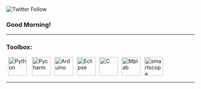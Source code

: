 ![Twitter Follow](https://img.shields.io/twitter/follow/carrot_888?color=orange&style=flat-square)
### Good Morning!
---

### Toolbox:

<img src="https://seeklogo.com/images/P/python-logo-A32636CAA3-seeklogo.com.png" alt="Python" width="50" height="50" hspace="5"/> <img src="https://seeklogo.com/images/P/pycharm-logo-51B1427388-seeklogo.com.png" alt="Pycharm" width="50" height="50" hspace="5"/><img src="https://seeklogo.com/images/A/arduino-logo-BC7CBC1DAA-seeklogo.com.png" alt="Arduino" width="50" height="50" hspace="5"/><img src="https://seeklogo.com/images/E/eclipse-logo-85FE4BEA34-seeklogo.com.png" alt="Eclipse" width="50" height="50" hspace="5"/><img src="https://seeklogo.com/images/C/c-programming-language-logo-9B32D017B1-seeklogo.com.png" alt="C" width="50" height="50" hspace="5"/><img src="https://seeklogo.com/images/M/mplab-x-ide-logo-B1D898D52B-seeklogo.com.png" alt="Mplab" width="50" height="50" hspace="5"/><img src="https://lh3.ggpht.com/yH_4WDj6JAa22hmW7vkjD4d5POi_W_jYQ5usLbVVgFZLwZSlUI7ZRLwE-_sL9uRBfw=w220" alt="smartscope" width="50" height="50" hspace="5"/>

---
